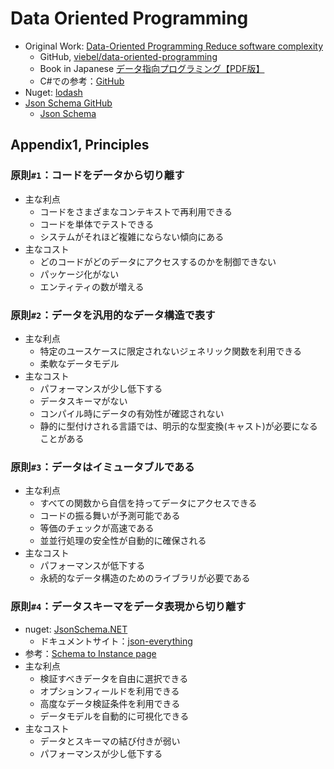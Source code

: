 # Data Oriented Programming

- Original Work: [Data-Oriented Programming Reduce software complexity](https://www.manning.com/books/data-oriented-programming)
  - GitHub, [viebel/data-oriented-programming](https://github.com/viebel/data-oriented-programming)
  - Book in Japanese [データ指向プログラミング【PDF版】](https://www.seshop.com/product/detail/25689)
  - C#での参考：[GitHub](https://github.com/HyegeunCho/DOP_in_csharp)
- Nuget: [lodash](https://www.nuget.org/packages/lodash)
- [Json Schema GitHub](https://github.com/gregsdennis/json-everything)
    - [Json Schema](https://json-everything.net/json-schema/) 

## Appendix1, Principles

### 原則`#1`：コードをデータから切り離す

- 主な利点
  - コードをさまざまなコンテキストで再利用できる
  - コードを単体でテストできる
  - システムがそれほど複雑にならない傾向にある
- 主なコスト
  - どのコードがどのデータにアクセスするのかを制御できない
  - パッケージ化がない
  - エンティティの数が増える

### 原則`#2`：データを汎用的なデータ構造で表す

- 主な利点
  - 特定のユースケースに限定されないジェネリック関数を利用できる
  - 柔軟なデータモデル
- 主なコスト
  - パフォーマンスが少し低下する
  - データスキーマがない
  - コンパイル時にデータの有効性が確認されない
  - 静的に型付けされる言語では、明示的な型変換(キャスト)が必要になることがある

### 原則`#3`：データはイミュータブルである

- 主な利点
  - すべての関数から自信を持ってデータにアクセスできる
  - コードの振る舞いが予測可能である
  - 等価のチェックが高速である
  - 並並行処理の安全性が自動的に確保される
- 主なコスト
  - パフォーマンスが低下する
  - 永続的なデータ構造のためのライブラリが必要である

### 原則`#4`：データスキーマをデータ表現から切り離す

- nuget: [JsonSchema.NET](https://www.nuget.org/packages/JsonSchema.Net)
  - ドキュメントサイト：[json-everything](https://json-everything.net/)
- 参考：[Schema to Instance page](https://json-everything.net/json-schema/)
- 主な利点
  - 検証すべきデータを自由に選択できる
  - オプションフィールドを利用できる
  - 高度なデータ検証条件を利用できる
  - データモデルを自動的に可視化できる
- 主なコスト
  - データとスキーマの結び付きが弱い
  - パフォーマンスが少し低下する
